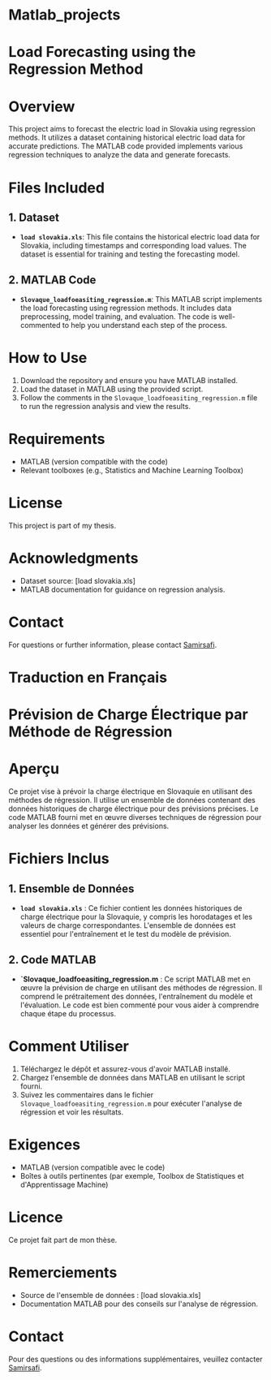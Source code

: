 # Matlab_projects
# Load Forecasting using the Regression Method

# Overview
This project aims to forecast the electric load in Slovakia using regression methods. It utilizes a dataset containing historical electric load data for accurate predictions. The MATLAB code provided implements various regression techniques to analyze the data and generate forecasts.

# Files Included

## 1. Dataset
- **`load slovakia.xls`**: This file contains the historical electric load data for Slovakia, including timestamps and corresponding load values. The dataset is essential for training and testing the forecasting model.

## 2. MATLAB Code
- **`Slovaque_loadfoeasiting_regression.m`**: This MATLAB script implements the load forecasting using regression methods. It includes data preprocessing, model training, and evaluation. The code is well-commented to help you understand each step of the process.

# How to Use
1. Download the repository and ensure you have MATLAB installed.
2. Load the dataset in MATLAB using the provided script.
3. Follow the comments in the `Slovaque_loadfoeasiting_regression.m` file to run the regression analysis and view the results.

# Requirements
- MATLAB (version compatible with the code)
- Relevant toolboxes (e.g., Statistics and Machine Learning Toolbox)

# License
This project is part of my thesis.

# Acknowledgments
- Dataset source: [load slovakia.xls]
- MATLAB documentation for guidance on regression analysis.

# Contact
For questions or further information, please contact [Samirsafi](samirehamid6@gmail.com).

# Traduction en Français

# Prévision de Charge Électrique par Méthode de Régression

# Aperçu
Ce projet vise à prévoir la charge électrique en Slovaquie en utilisant des méthodes de régression. Il utilise un ensemble de données contenant des données historiques de charge électrique pour des prévisions précises. Le code MATLAB fourni met en œuvre diverses techniques de régression pour analyser les données et générer des prévisions.

# Fichiers Inclus

## 1. Ensemble de Données
- **`load slovakia.xls`** : Ce fichier contient les données historiques de charge électrique pour la Slovaquie, y compris les horodatages et les valeurs de charge correspondantes. L'ensemble de données est essentiel pour l'entraînement et le test du modèle de prévision.

## 2. Code MATLAB
- **`Slovaque_loadfoeasiting_regression.m** : Ce script MATLAB met en œuvre la prévision de charge en utilisant des méthodes de régression. Il comprend le prétraitement des données, l'entraînement du modèle et l'évaluation. Le code est bien commenté pour vous aider à comprendre chaque étape du processus.

# Comment Utiliser
1. Téléchargez le dépôt et assurez-vous d'avoir MATLAB installé.
2. Chargez l'ensemble de données dans MATLAB en utilisant le script fourni.
3. Suivez les commentaires dans le fichier `Slovaque_loadfoeasiting_regression.m` pour exécuter l'analyse de régression et voir les résultats.

# Exigences
- MATLAB (version compatible avec le code)
- Boîtes à outils pertinentes (par exemple, Toolbox de Statistiques et d'Apprentissage Machine)

# Licence
Ce projet fait part de mon thèse.

# Remerciements
- Source de l'ensemble de données : [load slovakia.xls]
- Documentation MATLAB pour des conseils sur l'analyse de régression.

# Contact
Pour des questions ou des informations supplémentaires, veuillez contacter [Samirsafi](samirehamid6@gmail.com).
